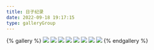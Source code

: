 ```yaml
---
title: 日子纪录
date: 2022-09-18 19:17:15
type: galleryGroup
---
```

{% gallery %}
![](https://w.wallhaven.cc/full/j3/wallhaven-j3m8y5.png)
![](https://w.wallhaven.cc/full/y8/wallhaven-y8lqo7.jpg)
![](https://w.wallhaven.cc/full/6o/wallhaven-6oxgp6.jpg)
![](https://w.wallhaven.cc/full/9m/wallhaven-9mjw78.png)
![](https://w.wallhaven.cc/full/57/wallhaven-5722k7.jpg)
![](https://w.wallhaven.cc/full/72/wallhaven-72rd8e.jpg)
![](https://s2.loli.net/2022/09/20/o1XCnTbUjOLtpVs.jpg)
![](https://s2.loli.net/2022/09/20/qGtzxehiSy135Mr.jpg)
{% endgallery %}